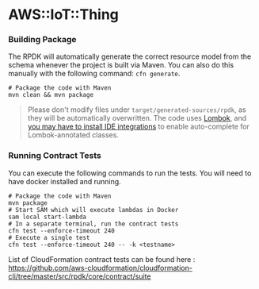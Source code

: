 # AWS::IoT::Thing

### Building Package

The RPDK will automatically generate the correct resource model from the schema whenever the project is built via Maven. You can also do this manually with the following command: `cfn generate`.

```
# Package the code with Maven
mvn clean && mvn package
```

> Please don't modify files under `target/generated-sources/rpdk`, as they will be automatically overwritten.
The code uses [Lombok](https://projectlombok.org/), and [you may have to install IDE integrations](https://projectlombok.org/setup/overview) to enable auto-complete for Lombok-annotated classes.

### Running Contract Tests

You can execute the following commands to run the tests. You will need to have docker installed and running.
```
# Package the code with Maven
mvn package
# Start SAM which will execute lambdas in Docker
sam local start-lambda
# In a separate terminal, run the contract tests
cfn test --enforce-timeout 240
# Execute a single test
cfn test --enforce-timeout 240 -- -k <testname>
```
List of CloudFormation contract tests can be found here : https://github.com/aws-cloudformation/cloudformation-cli/tree/master/src/rpdk/core/contract/suite
